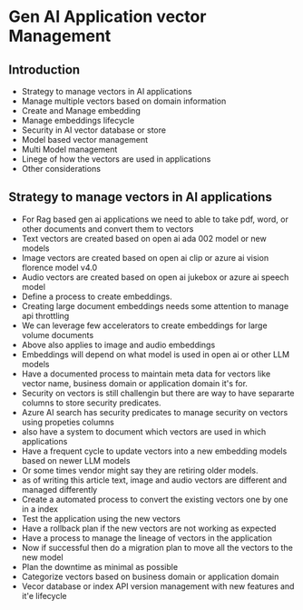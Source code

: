 # Gen AI Application vector Management

## Introduction

- Strategy to manage vectors in AI applications
- Manage multiple vectors based on domain information
- Create and Manage embedding
- Manage embeddings lifecycle
- Security in AI vector database or store
- Model based vector management
- Multi Model management
- Linege of how the vectors are used in applications
- Other considerations

## Strategy to manage vectors in AI applications

- For Rag based gen ai applications we need to able to take pdf, word, or other documents and convert them to vectors
- Text vectors are created based on open ai ada 002 model or new models
- Image vectors are created based on open ai clip or azure ai vision florence model v4.0
- Audio vectors are created based on open ai jukebox or azure ai speech model
- Define a process to create embeddings.
- Creating large document embeddings needs some attention to manage api throttling
- We can leverage few accelerators to create embeddings for large volume documents
- Above also applies to image and audio embeddings
- Embeddings will depend on what model is used in open ai or other LLM models
- Have a documented process to maintain meta data for vectors like vector name, business domain or application domain it's for.
- Security on vectors is still challengin but there are way to have separarte columns to store security predicates.
- Azure AI search has security predicates to manage security on vectors using propeties columns
- also have a system to document which vectors are used in which applications
- Have a frequent cycle to update vectors into a new embedding models based on newer LLM models
- Or some times vendor might say they are retiring older models.
- as of writing this article text, image and audio vectors are different and managed differently
- Create a automated process to convert the existing vectors one by one in a index
- Test the application using the new vectors
- Have a rollback plan if the new vectors are not working as expected
- Have a process to manage the lineage of vectors in the application
- Now if successful then do a migration plan to move all the vectors to the new model
- Plan the downtime as minimal as possible
- Categorize vectors based on business domain or application domain
- Vecor database or index API version management with new features and it'e lifecycle